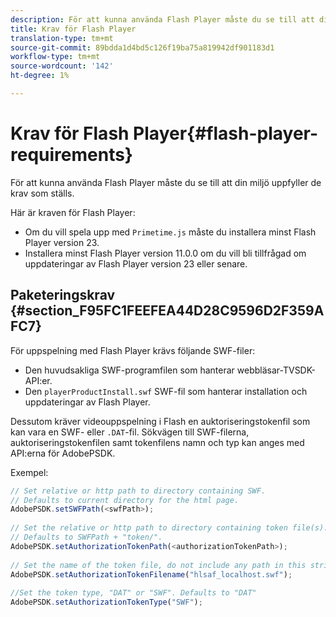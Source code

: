 ```yaml
---
description: För att kunna använda Flash Player måste du se till att din miljö uppfyller de krav som ställs.
title: Krav för Flash Player
translation-type: tm+mt
source-git-commit: 89bdda1d4bd5c126f19ba75a819942df901183d1
workflow-type: tm+mt
source-wordcount: '142'
ht-degree: 1%

---
```



# Krav för Flash Player{#flash-player-requirements}

För att kunna använda Flash Player måste du se till att din miljö uppfyller de krav som ställs.

<!--<a id="section_FEE654D506EC4D85AE77302AD2A27777"></a>-->

Här är kraven för Flash Player:

* Om du vill spela upp med `Primetime.js` måste du installera minst Flash Player version 23.
* Installera minst Flash Player version 11.0.0 om du vill bli tillfrågad om uppdateringar av Flash Player version 23 eller senare.

## Paketeringskrav {#section_F95FC1FEEFEA44D28C9596D2F359AFC7}

För uppspelning med Flash Player krävs följande SWF-filer:

* Den huvudsakliga SWF-programfilen som hanterar webbläsar-TVSDK-API:er.
* Den `playerProductInstall.swf` SWF-fil som hanterar installation och uppdateringar av Flash Player.

Dessutom kräver videouppspelning i Flash en auktoriseringstokenfil som kan vara en SWF- eller `.DAT`-fil. Sökvägen till SWF-filerna, auktoriseringstokenfilen samt tokenfilens namn och typ kan anges med API:erna för AdobePSDK.

Exempel:

```js
// Set relative or http path to directory containing SWF.  
// Defaults to current directory for the html page. 
AdobePSDK.setSWFPath(<swfPath>); 
 
// Set the relative or http path to directory containing token file(s). 
// Defaults to SWFPath + "token/". 
AdobePSDK.setAuthorizationTokenPath(<authorizationTokenPath>); 
 
// Set the name of the token file, do not include any path in this string. 
AdobePSDK.setAuthorizationTokenFilename("hlsaf_localhost.swf"); 
 
//Set the token type, "DAT" or "SWF". Defaults to "DAT" 
AdobePSDK.setAuthorizationTokenType("SWF");
```

